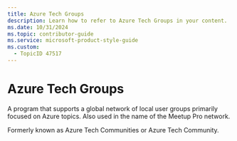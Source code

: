 ```yaml
---
title: Azure Tech Groups
description: Learn how to refer to Azure Tech Groups in your content.
ms.date: 10/31/2024
ms.topic: contributor-guide
ms.service: microsoft-product-style-guide
ms.custom:
  - TopicID 47517
---
```



# Azure Tech Groups

A program that supports a global network of local user groups primarily focused on Azure topics. Also used in the name of the Meetup Pro network.

Formerly known as Azure Tech Communities or Azure Tech Community.

